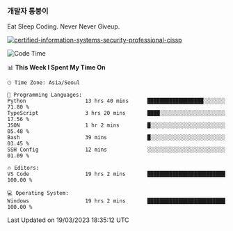 ### 개발자 통붕이
Eat Sleep Coding.
Never Never Giveup.

[![certified-information-systems-security-professional-cissp](https://user-images.githubusercontent.com/44606727/157613689-acd84ec6-5f8f-4e79-89d9-a8d51f033634.png)](https://www.credly.com/badges/f394a010-85a0-450b-9136-8043af01d71c/public_url)

<!--START_SECTION:waka-->
![Code Time](http://img.shields.io/badge/Code%20Time-1%2C491%20hrs%2037%20mins-blue)

📊 **This Week I Spent My Time On** 

```text
🕑︎ Time Zone: Asia/Seoul

💬 Programming Languages: 
Python                   13 hrs 40 mins      ██████████████████░░░░░░░   71.80 % 
TypeScript               3 hrs 20 mins       ████░░░░░░░░░░░░░░░░░░░░░   17.56 % 
JSON                     1 hr 2 mins         █░░░░░░░░░░░░░░░░░░░░░░░░   05.48 % 
Bash                     39 mins             █░░░░░░░░░░░░░░░░░░░░░░░░   03.45 % 
SSH Config               12 mins             ░░░░░░░░░░░░░░░░░░░░░░░░░   01.09 % 

🔥 Editors: 
VS Code                  19 hrs 2 mins       █████████████████████████   100.00 % 

💻 Operating System: 
Windows                  19 hrs 2 mins       █████████████████████████   100.00 % 
```


 Last Updated on 19/03/2023 18:35:12 UTC
<!--END_SECTION:waka-->
